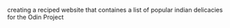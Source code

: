 creating a reciped website that containes a list of popular indian delicacies for the Odin Project 
